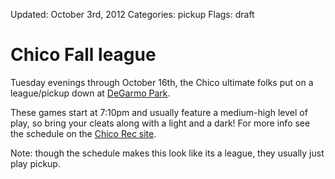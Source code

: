 Updated: October 3rd, 2012
Categories: pickup
Flags: draft

# Chico Fall league

Tuesday evenings through October 16th, the Chico ultimate folks put on a league/pickup down at [DeGarmo Park](https://maps.google.com/maps?q=degarmo+park+chico+ca&hl=en&fb=1&gl=us&hq=degarmo+park+chico+ca&hnear=degarmo+park+chico+ca&cid=0,0,10538484441243727161&t=h&z=16&iwloc=A).

<!-- ~~fold~~ -->

These games start at 7:10pm and usually feature a medium-high level of play, so bring your cleats along with a light and a dark!
For more info see the schedule on the [Chico Rec site](http://www.teamsideline.com/Org/StandingsResults.aspx?d=uSrmLaewjHFMIXW%2b2Y3qMJGVo0qIPmMTmydXKhUFDUXNgTYL3KuBibvsVjc9S8hhxQ9TtKH9Pqs%3d).

Note: though the schedule makes this look like its a league, they usually just play pickup.
